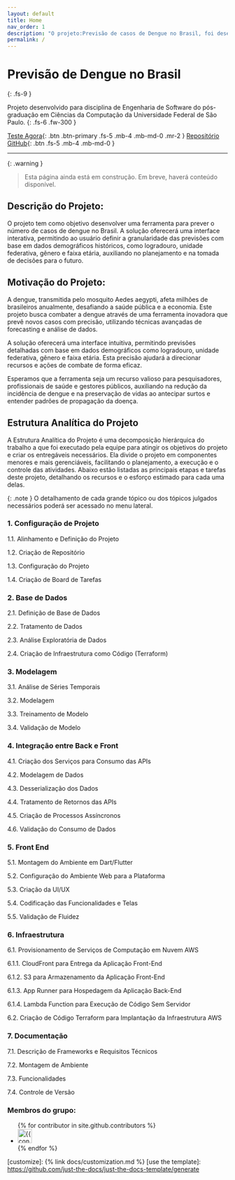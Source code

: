 ```yaml
---
layout: default
title: Home
nav_order: 1
description: "O projeto:Previsão de casos de Dengue no Brasil, foi desenvolvido como parte do programa de pós-graduação em Ciências da Computação da Universidade Federal de São Paulo, na disciplina de Engenharia de Software. Ele se propõe a antecipar novos casos de dengue no Brasil."
permalink: /
---
```


# Previsão de Dengue no Brasil
{: .fs-9 }

Projeto desenvolvido para disciplina de Engenharia de Software do pós-graduação em Ciências da Computação da Universidade Federal de São Paulo.
{: .fs-6 .fw-300 }

[Teste Agora][Teste agora]{: .btn .btn-primary .fs-5 .mb-4 .mb-md-0 .mr-2 }
[Repositório GitHub][Just the Docs repo]{: .btn .fs-5 .mb-4 .mb-md-0 }

---

{: .warning }
> Esta página ainda está em construção. Em breve, haverá conteúdo disponível.


## Descrição do Projeto:

O projeto tem como objetivo desenvolver uma ferramenta para prever o número de casos de dengue no Brasil. 
A solução oferecerá uma interface interativa, permitindo ao usuário definir a granularidade das previsões com base em dados demográficos históricos, como logradouro, unidade federativa, gênero e faixa etária, auxiliando no planejamento e na tomada de decisões para o futuro.

## Motivação do Projeto:

A dengue, transmitida pelo mosquito Aedes aegypti, afeta milhões de brasileiros anualmente, desafiando a saúde pública e a economia. Este projeto busca combater a dengue através de uma ferramenta inovadora que prevê novos casos com precisão, utilizando técnicas avançadas de forecasting e análise de dados.

A solução oferecerá uma interface intuitiva, permitindo previsões detalhadas com base em dados demográficos como logradouro, unidade federativa, gênero e faixa etária. Esta precisão ajudará a direcionar recursos e ações de combate de forma eficaz.

Esperamos que a ferramenta seja um recurso valioso para pesquisadores, profissionais de saúde e gestores públicos, auxiliando na redução da incidência de dengue e na preservação de vidas ao antecipar surtos e entender padrões de propagação da doença.

## Estrutura Analítica do Projeto

A Estrutura Analítica do Projeto é uma decomposição hierárquica do trabalho a que foi executado pela equipe para atingir os objetivos do projeto e criar os entregáveis necessários. Ela divide o projeto em componentes menores e mais gerenciáveis, facilitando o planejamento, a execução e o controle das atividades. Abaixo estão listadas as principais etapas e tarefas deste projeto, detalhando os recursos e o esforço estimado para cada uma delas.

{: .note }
O detalhamento de cada grande tópico ou dos tópicos julgados necessários poderá ser acessado no menu lateral.

### 1. Configuração de Projeto

1.1. Alinhamento e Definição do Projeto

1.2. Criação de Repositório

1.3. Configuração do Projeto

1.4. Criação de Board de Tarefas

### 2. Base de Dados

2.1. Definição de Base de Dados

2.2. Tratamento de Dados

2.3. Análise Exploratória de Dados

2.4. Criação de Infraestrutura como Código (Terraform)

### 3. Modelagem

3.1. Análise de Séries Temporais

3.2. Modelagem

3.3. Treinamento de Modelo

3.4. Validação de Modelo

### 4. Integração entre Back e Front

4.1. Criação dos Serviços para Consumo das APIs

4.2. Modelagem de Dados

4.3. Desserialização dos Dados

4.4. Tratamento de Retornos das APIs

4.5. Criação de Processos Assíncronos

4.6. Validação do Consumo de Dados

### 5. Front End

5.1. Montagem do Ambiente em Dart/Flutter

5.2. Configuração do Ambiente Web para a Plataforma

5.3. Criação da UI/UX

5.4. Codificação das Funcionalidades e Telas

5.5. Validação de Fluidez

### 6. Infraestrutura

6.1. Provisionamento de Serviços de Computação em Nuvem AWS

6.1.1. CloudFront para Entrega da Aplicação Front-End

6.1.2. S3 para Armazenamento da Aplicação Front-End

6.1.3. App Runner para Hospedagem da Aplicação Back-End

6.1.4. Lambda Function para Execução de Código Sem Servidor

6.2. Criação de Código Terraform para Implantação da Infraestrutura AWS

### 7. Documentação

7.1. Descrição de Frameworks e Requisitos Técnicos

7.2. Montagem de Ambiente

7.3. Funcionalidades

7.4. Controle de Versão


### Membros do grupo:

<ul class="list-style-none">
{% for contributor in site.github.contributors %}
  <li class="d-inline-block mr-1">
     <a href="{{ contributor.html_url }}"><img src="{{ contributor.avatar_url }}" width="32" height="32" alt="{{ contributor.login }}"></a>
  </li>
{% endfor %}
</ul>

[Jekyll]: https://jekyllrb.com
[Markdown]: https://daringfireball.net/projects/markdown/
[Liquid]: https://github.com/Shopify/liquid/wiki
[Front matter]: https://jekyllrb.com/docs/front-matter/
[Jekyll configuration]: https://jekyllrb.com/docs/configuration/
[source file for this page]: https://github.com/just-the-docs/just-the-docs/blob/main/index.md
[Just the Docs Template]: https://just-the-docs.github.io/just-the-docs-template/
[Just the Docs]: https://just-the-docs.com
[Teste agora]: https://d3vosyb8hryrjc.cloudfront.net/#/home/
[Just the Docs repo]: https://github.com/FranklinAurelio/Engenharia_de_software_PPGCC
[Just the Docs README]: https://github.com/just-the-docs/just-the-docs/blob/main/README.md
[GitHub Pages]: https://pages.github.com/
[Template README]: https://github.com/just-the-docs/just-the-docs-template/blob/main/README.md
[GitHub Pages / Actions workflow]: https://github.blog/changelog/2022-07-27-github-pages-custom-github-actions-workflows-beta/
[customize]: {% link docs/customization.md %}
[use the template]: https://github.com/just-the-docs/just-the-docs-template/generate
